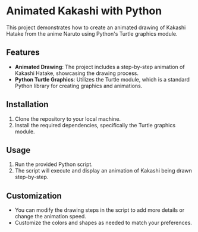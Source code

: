 

# Animated Kakashi with Python

This project demonstrates how to create an animated drawing of Kakashi Hatake from the anime Naruto using Python's Turtle graphics module.

## Features

- **Animated Drawing**: The project includes a step-by-step animation of Kakashi Hatake, showcasing the drawing process.
- **Python Turtle Graphics**: Utilizes the Turtle module, which is a standard Python library for creating graphics and animations.

## Installation

1. Clone the repository to your local machine.
2. Install the required dependencies, specifically the Turtle graphics module.

## Usage

1. Run the provided Python script.
2. The script will execute and display an animation of Kakashi being drawn step-by-step.

## Customization

- You can modify the drawing steps in the script to add more details or change the animation speed.
- Customize the colors and shapes as needed to match your preferences.

